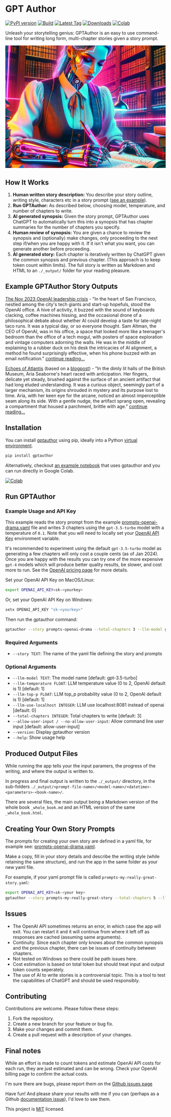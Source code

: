 # GPT Author

[![PyPI version](https://badge.fury.io/py/gptauthor.svg?1)](https://badge.fury.io/py/gptauthor)
[![Build](https://github.com/dylanhogg/gptauthor/workflows/build/badge.svg)](https://github.com/dylanhogg/gptauthor/actions/workflows/python-poetry-app.yml)
[![Latest Tag](https://img.shields.io/github/v/tag/dylanhogg/gptauthor)](https://github.com/dylanhogg/gptauthor/tags)
[![Downloads](https://static.pepy.tech/badge/gptauthor)](https://pepy.tech/project/gptauthor)
[![Colab](https://colab.research.google.com/assets/colab-badge.svg)](https://colab.research.google.com/github/dylanhogg/gptauthor/blob/master/notebooks/gptauthor_colab_custom_story.ipynb)

Unleash your storytelling genius: GPTAuthor is an easy to use command-line tool for writing long form, multi-chapter stories given a story prompt.

![A GPT human cybord writing a manuscript](https://github.com/dylanhogg/gptauthor/blob/main/docs/img/header.jpg?raw=true)

## How It Works

1. **Human written story description:** You describe your story outline, writing style, characters etc in a story prompt ([see an example](https://github.com/dylanhogg/gptauthor/blob/main/gptauthor/prompts-openai-drama.yaml)).
1. **Run GPTAuthor:** As described below, choosing model, temperature, and number of chapters to write.
1. **AI generated synopsis:** Given the story prompt, GPTAuthor uses ChatGPT to automatically turn this into a synopsis that has chapter summaries for the number of chapters you specify.
1. **Human review of synopsis:** You are given a chance to review the synopsis and (optionally) make changes, only proceeding to the next step if/when you are happy with it. If it isn't what you want, you can generate another before proceeding.
1. **AI generated story:** Each chapter is iteratively written by ChatGPT given the common synopsis and previous chapter. (This approach is to keep token count within limits).
   The full story is written as Markdown and HTML to an `./_output/` folder for your reading pleasure.

## Example GPTAuthor Story Outputs

[The Nov 2023 OpenAI leadership crisis](https://github.com/dylanhogg/gptauthor/blob/main/samples/openai-drama-20240131-224810-v0.5.0-gpt-4-0125-preview.md) -
"In the heart of San Francisco, nestled among the city's tech giants and start-up hopefuls, stood the OpenAI office. A hive of activity, it buzzed with the sound of keyboards clacking, coffee machines hissing, and the occasional drone of a philosophical debate about whether AI could develop a taste for late-night taco runs. It was a typical day, or so everyone thought. Sam Altman, the CEO of OpenAI, was in his office, a space that looked more like a teenager's bedroom than the office of a tech mogul, with posters of space exploration and vintage computers adorning the walls. He was in the middle of explaining to a rubber duck on his desk the intricacies of AI alignment, a method he found surprisingly effective, when his phone buzzed with an email notification." [continue reading...](https://github.com/dylanhogg/gptauthor/blob/main/samples/openai-drama-20240131-224810-v0.5.0-gpt-4-0125-preview.md)

[Echoes of Atlantis](https://github.com/dylanhogg/gptauthor/blob/main/samples/echoes-of-atlantis--v1.0.0-gpt-4-0125-preview.md) (based on a [blogpost](https://medium.com/@chiaracoetzee/generating-a-full-length-work-of-fiction-with-gpt-4-4052cfeddef3)) - "In the dimly lit halls of the British Museum, Aria Seaborne's heart raced with anticipation. Her fingers, delicate yet steady, brushed against the surface of an ancient artifact that had long eluded understanding. It was a curious object, seemingly part of a larger mechanism, its origins shrouded in mystery and its purpose lost to time. Aria, with her keen eye for the arcane, noticed an almost imperceptible seam along its side. With a gentle nudge, the artifact sprang open, revealing a compartment that housed a parchment, brittle with age." [continue reading...](https://github.com/dylanhogg/gptauthor/blob/main/samples/echoes-of-atlantis--v1.0.0-gpt-4-0125-preview.md)

## Installation

You can install [gptauthor](https://pypi.org/project/gptauthor/) using pip, ideally into a Python [virtual environment](https://realpython.com/python-virtual-environments-a-primer/#create-it).

```bash
pip install gptauthor
```

Alternatively, checkout [an example notebook](https://github.com/dylanhogg/gptauthor/blob/main/notebooks/gptauthor_colab_custom_story.ipynb) that uses gptauthor and you can run directly in Google Colab.

[![Colab](https://colab.research.google.com/assets/colab-badge.svg)](https://colab.research.google.com/github/dylanhogg/gptauthor/blob/master/notebooks/gptauthor_colab_custom_story.ipynb)

## Run GPTAuthor

### Example Usage and API Key

This example reads the story prompt from the example [prompts-openai-drama.yaml](https://github.com/dylanhogg/gptauthor/blob/main/gptauthor/prompts-openai-drama.yaml) file and writes 3 chapters using the `gpt-3.5-turbo` model with a temperature of `0.1`. Note that you will need to locally set your [OpenAI API Key](https://help.openai.com/en/articles/4936850-where-do-i-find-my-api-key) environment variable.

It's recommended to experiment using the default `gpt-3.5-turbo` model as generating a few chapters will only cost a couple cents (as of Jan 2024). Once you are happy with the results you can try one of the more expensive `gpt-4` models which will produce better quality results, be slower, and cost more to run. See the [OpenAI pricing page](https://openai.com/pricing#language-models) for more details.

Set your OpenAI API Key on MacOS/Linux:

```bash
export OPENAI_API_KEY=sk-<yourkey>
```

Or, set your OpenAI API Key on Windows:

```bash
setx OPENAI_API_KEY "sk-<yourkey>"
```

Then run the gptauthor command:

```bash
gptauthor --story prompts-openai-drama --total-chapters 3 --llm-model gpt-3.5-turbo --llm-temperature 0.1
```

### Required Arguments

- `--story TEXT`: The name of the yaml file defining the story and prompts

### Optional Arguments

- `--llm-model TEXT`: The model name [default: gpt-3.5-turbo]
- `--llm-temperature FLOAT`: LLM temperature value (0 to 2, OpenAI default is 1) [default: 1]
- `--llm-top-p FLOAT`: LLM top_p probability value (0 to 2, OpenAI default is 1) [default: 1]
- `--llm-use-localhost INTEGER`: LLM use localhost:8081 instead of openai [default: 0]
- `--total-chapters INTEGER`: Total chapters to write [default: 3]
- `--allow-user-input / --no-allow-user-input`: Allow command line user input [default: allow-user-input]
- `--version`: Display gptauthor version
- `--help`: Show usage help

## Produced Output Files

While running the app tells your the input paramers, the progress of the writing, and where the output is written to.

In progress and final output is written to the `./_output/` directory, in the sub-folders `./_output/<prompt-file-name>/<model-name>/<datetime>-<parameters>-<book-name>/`.

There are several files, the main output being a Markdown version of the whole book `_whole_book.md` and an HTML version of the same `_whole_book.html`.

## Creating Your Own Story Prompts

The prompts for creating your own story are defined in a yaml file, for example see: [prompts-openai-drama.yaml](https://github.com/dylanhogg/gptauthor/blob/main/gptauthor/prompts-openai-drama.yaml).

Make a copy, fill in your story details and describe the writing style (while retaining the same structure), and run the app in the same folder as your new yaml file.

For example, if your yaml prompt file is called `prompts-my-really-great-story.yaml`:

```bash
export OPENAI_API_KEY=sk-<your key>
gptauthor --story prompts-my-really-great-story --total-chapters 5 --llm-model gpt-3.5-turbo --llm-temperature 0.1
```

## Issues

- The OpenAI API sometimes returns an error, in which case the app will exit. You can restart it and it will continue from where it left off as responses are cached (assuming same arguments).
- Continuity. Since each chapter only knows about the common synopsis and the previous chapter, there can be issues of continuity between chapters.
- Not tested on Windows so there could be path issues here.
- Cost estimation is based on total token but should treat input and output token counts seperately.
- The use of AI to write stories is a controversial topic. This is a tool to test the capabilities of ChatGPT and should be used responsibly.

## Contributing

Contributions are welcome. Please follow these steps:

1. Fork the repository.
2. Create a new branch for your feature or bug fix.
3. Make your changes and commit them.
4. Create a pull request with a description of your changes.

## Final notes

While an effort is made to count tokens and estimate OpenAI API costs for each run, they are just estimated and can be wrong. Check your OpenAI billing page to confirm the actual costs.

I'm sure there are bugs, please report them on the [Github issues page](https://github.com/dylanhogg/gptauthor/issues)

Have fun! And please share your results with me if you can (perhaps as a Github [documentation issue](https://github.com/dylanhogg/gptauthor/labels/documentation)), I'd love to see them.

This project is [MIT](https://github.com/dylanhogg/gptauthor/blob/main/LICENSE) licensed.
